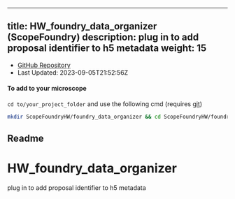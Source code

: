 
---
title: HW_foundry_data_organizer (ScopeFoundry)
description: plug in to add proposal identifier to h5 metadata
weight: 15
---
- [GitHub Repository](https://github.com/ScopeFoundry/HW_foundry_data_organizer)
- Last Updated: 2023-09-05T21:52:56Z

#### To add to your microscope 

`cd to/your_project_folder` and use the following cmd (requires [git](/docs/100_development/20_git/))

```bash
mkdir ScopeFoundryHW/foundry_data_organizer && cd ScopeFoundryHW/foundry_data_organizer && git init --initial-branch=main && git remote add upstream_ScopeFoundry https://github.com/ScopeFoundry/HW_foundry_data_organizer && git pull upstream_ScopeFoundry main && cd ../..
```

## Readme
# HW_foundry_data_organizer
plug in to add proposal identifier to h5 metadata

